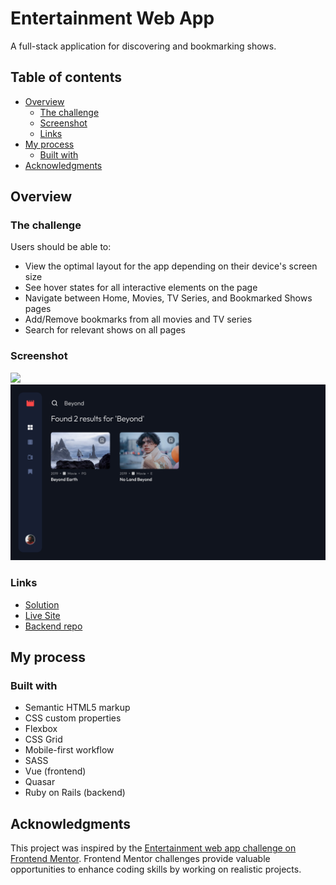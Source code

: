 # Entertainment Web App

A full-stack application for discovering and bookmarking shows.

## Table of contents

- [Overview](#overview)
  - [The challenge](#the-challenge)
  - [Screenshot](#screenshot)
  - [Links](#links)
- [My process](#my-process)
  - [Built with](#built-with)
- [Acknowledgments](#acknowledgments)

## Overview

### The challenge

Users should be able to:

- View the optimal layout for the app depending on their device's screen size
- See hover states for all interactive elements on the page
- Navigate between Home, Movies, TV Series, and Bookmarked Shows pages
- Add/Remove bookmarks from all movies and TV series
- Search for relevant shows on all pages

### Screenshot

![](./src/assets/img/screenshots/desktop-preview.png)
![](./src/assets/img/screenshots/search-preview.png)

### Links

- [Solution](https://your-solution-url.com)
- [Live Site](https://your-live-site-url.com)
- [Backend repo](https://github.com/grenzk/entertainment-web-app-backend)

## My process

### Built with

- Semantic HTML5 markup
- CSS custom properties
- Flexbox
- CSS Grid
- Mobile-first workflow
- SASS
- Vue (frontend)
- Quasar
- Ruby on Rails (backend)

## Acknowledgments

This project was inspired by the [Entertainment web app challenge on Frontend Mentor](https://www.frontendmentor.io/challenges/entertainment-web-app-J-UhgAW1X). Frontend Mentor challenges provide valuable opportunities to enhance coding skills by working on realistic projects.
